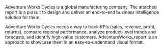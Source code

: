 Adventure Works Cycles is a global manufacturing company. The attached report is a pursuit to design and deliver an end-to-end business intelligence solution for them.

Adventure Works Cycles needs a way to track KPIs (sales, revenue, profit, returns), compare regional performance, analyze product-level trends and forecasts, and identify high-value customers. AdventureWorks_report is an approach to showcase them in an easy-to-understand visual format.
